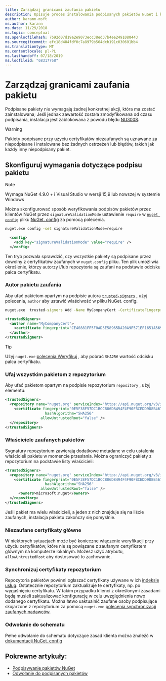 ```yaml
---
title: Zarządzaj granicami zaufania pakietu
description: Opisuje proces instalowania podpisanych pakietów NuGet i konfigurowania ustawień zaufania sygnatury pakietu.
author: karann-msft
ms.author: karann
ms.date: 11/29/2018
ms.topic: conceptual
ms.openlocfilehash: 7b92d07d19a2e9073ecc38ed37b4ee2491080443
ms.sourcegitcommit: efc18d484fdf0c7a8979b564dcb191c030601bb4
ms.translationtype: MT
ms.contentlocale: pl-PL
ms.lasthandoff: 07/18/2019
ms.locfileid: "68317768"
---
```

# <a name="manage-package-trust-boundaries"></a>Zarządzaj granicami zaufania pakietu

Podpisane pakiety nie wymagają żadnej konkretnej akcji, która ma zostać zainstalowana; Jeśli jednak zawartość została zmodyfikowana od czasu podpisania, instalacja jest zablokowana z powodu błędu [NU3008](../reference/errors-and-warnings/NU3008.md).

> [!Warning]
> Pakiety podpisane przy użyciu certyfikatów niezaufanych są uznawane za niepodpisane i instalowane bez żadnych ostrzeżeń lub błędów, takich jak każdy inny niepodpisany pakiet.

## <a name="configure-package-signature-requirements"></a>Skonfiguruj wymagania dotyczące podpisu pakietu

> [!Note]
> Wymaga NuGet 4.9.0 + i Visual Studio w wersji 15,9 lub nowszej w systemie Windows

Można skonfigurować sposób weryfikowania podpisów pakietów przez klientów NuGet przez `signatureValidationMode` ustawienie `require` w [`nuget config`](../reference/cli-reference/cli-ref-config.md) pliku [NuGet. config](../reference/nuget-config-file.md) za pomocą polecenia.

```cmd
nuget.exe config -set signatureValidationMode=require
```

```xml
  <config>
    <add key="signatureValidationMode" value="require" />
  </config>
```

Ten tryb pozwala sprawdzić, czy wszystkie pakiety są podpisane przez dowolny z certyfikatów zaufanych w `nuget.config` pliku. Ten plik umożliwia określenie, którzy autorzy i/lub repozytoria są zaufani na podstawie odcisku palca certyfikatu.

### <a name="trust-package-author"></a>Autor pakietu zaufania

Aby ufać pakietom opartym na podpisie autora [`trusted-signers`](../reference/cli-reference/cli-ref-trusted-signers.md) , użyj polecenia, `author` aby ustawić właściwość w pliku NuGet. config.

```cmd
nuget.exe  trusted-signers Add -Name MyCompanyCert -CertificateFingerprint CE40881FF5F0AD3E58965DA20A9F571EF1651A56933748E1BF1C99E537C4E039 -FingerprintAlgorithm SHA256
```

```xml
<trustedSigners>
  <author name="MyCompanyCert">
    <certificate fingerprint="CE40881FF5F0AD3E58965DA20A9F571EF1651A56933748E1BF1C99E537C4E039" hashAlgorithm="SHA256" allowUntrustedRoot="false" />
  </author>
</trustedSigners>
```

>[!TIP]
>Użyj `nuget.exe` [polecenia Weryfikuj](../reference/cli-reference/cli-ref-verify.md) , aby pobrać `SHA256` wartość odcisku palca certyfikatu.


### <a name="trust-all-packages-from-a-repository"></a>Ufaj wszystkim pakietom z repozytorium

Aby ufać pakietom opartym na podpisie repozytorium `repository` , użyj elementu:

```xml
<trustedSigners>  
  <repository name="nuget.org" serviceIndex="https://api.nuget.org/v3/index.json">
    <certificate fingerprint="0E5F38F57DC1BCC806D8494F4F90FBCEDD988B4676070...." 
                  hashAlgorithm="SHA256" 
                allowUntrustedRoot="false" />
  </repository>
</trustedSigners>
```

### <a name="trust-package-owners"></a>Właściciele zaufanych pakietów

Sygnatury repozytorium zawierają dodatkowe metadane w celu ustalenia właścicieli pakietu w momencie przesłania. Można ograniczyć pakiety z repozytorium na podstawie listy właścicieli:

```xml
<trustedSigners>  
  <repository name="nuget.org" serviceIndex="https://api.nuget.org/v3/index.json">
    <certificate fingerprint="0E5F38F57DC1BCC806D8494F4F90FBCEDD988B4676070...." 
                  hashAlgorithm="SHA256" 
                allowUntrustedRoot="false" />
      <owners>microsoft;nuget</owners>
  </repository>
</trustedSigners>
```

Jeśli pakiet ma wielu właścicieli, a jeden z nich znajduje się na liście zaufanych, instalacja pakietu zakończy się pomyślnie.

### <a name="untrusted-root-certificates"></a>Niezaufane certyfikaty główne

W niektórych sytuacjach może być konieczne włączenie weryfikacji przy użyciu certyfikatów, które nie są powiązane z zaufanym certyfikatem głównym na komputerze lokalnym. Możesz użyć atrybutu, `allowUntrustedRoot` aby dostosować to zachowanie.

### <a name="sync-repository-certificates"></a>Synchronizuj certyfikaty repozytorium

Repozytoria pakietów powinni ogłaszać certyfikaty używane w ich [indeksie usług](../api/service-index.md). Ostatecznie repozytorium zaktualizuje te certyfikaty, np. po wygaśnięciu certyfikatu. W takim przypadku klienci z określonymi zasadami będą musieli zaktualizować konfigurację w celu uwzględnienia nowo dodanego certyfikatu. Można łatwo uaktualnić zaufane osoby podpisujące skojarzone z repozytorium za pomocą `nuget.exe` [polecenia synchronizacji zaufanych nadawców](../reference/cli-reference/cli-ref-trusted-signers.md#nuget-trusted-signers-sync--name-).

### <a name="schema-reference"></a>Odwołanie do schematu

Pełne odwołanie do schematu dotyczące zasad klienta można znaleźć w [dokumentacji NuGet. config](../reference/nuget-config-file.md#trustedsigners-section)

## <a name="related-articles"></a>Pokrewne artykuły:

- [Podpisywanie pakietów NuGet](../create-packages/Sign-a-Package.md)
- [Odwołanie do podpisanych pakietów](../reference/Signed-Packages-Reference.md)
